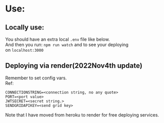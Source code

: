 # Use: #
## Locally use: ## 
You should have an extra local `.env` file like below.<br>
And then you run: `npm run watch` and to see your deploying<br>
on `localhost:3000`<br>

## Deploying via render(2022Nov4th update) ##
Remember to set config vars.<br>
Ref:
```
CONNECTIONSTRING=<connection string, no any quote>
PORT=<port value>
JWTSECRET=<secret string.>
SENDGRIDAPIKEY=<send grid key>
```
Note that I have moved from heroku to render for free deploying services.